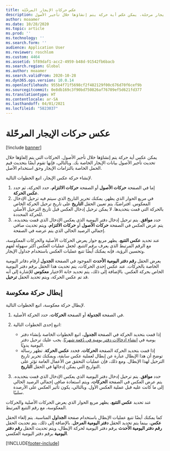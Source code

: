 ```yaml
---
title: عكس حركات الإيجار المرحّلة
description: يوضح هذا الموضوع كيفية عكس حركة إيجار مرحلة. يمكن عكس أية حركة يتم إنشاؤها خلال تأجير الأصول.
author: moaamer
ms.date: 10/28/2020
ms.topic: article
ms.prod: ''
ms.technology: ''
ms.search.form: ''
audience: Application User
ms.reviewer: roschlom
ms.custom: 4464
ms.assetid: 5f89daf1-acc2-4959-b48d-91542fb6bacb
ms.search.region: Global
ms.author: moaamer
ms.search.validFrom: 2020-10-28
ms.dyn365.ops.version: 10.0.14
ms.openlocfilehash: 955b4f71f5698cf2f482129f00c676d70f6cef9b
ms.sourcegitcommit: 0e8db169c3f90bd750826af76709ef5d621fd377
ms.translationtype: HT
ms.contentlocale: ar-SA
ms.lasthandoff: 04/01/2021
ms.locfileid: "5823037"
---
```

# <a name="reverse-posted-lease-transactions"></a>عكس حركات الإيجار المرحّلة

[!include [banner](../includes/banner.md)]

يمكن عكس أية حركة يتم إنشاؤها خلال تأجير الأصول. الحركات التي يتم إلغاؤها خلال تحديث تأجير الأصول بيانات الإيجار الخاصة بك. وبالتالي، فإنها تقوم أيضًا بتحديث قيم الحمل الخاصة بالتزامات الإيجار وحق استخدام الأصل.

لإنشاء حركة عكس الإيجار، اتبع الخطوات التالية.

1. إما في الصفحة **حركات الأصول** أو الصفحة **حركات الالتزام**، حدد الحركة، ثم حدد **عكس الحركة**.
2. في مربع الحوار الذي يظهر، يمكنك تحرير التاريخ الذي سيتم فيه ترحيل الإدخال المعكوس. افتراضيًا، يتم تعيين الحقل **التاريخ** على تاريخ ترحيل الحركة الخاص بالحركة التي قمت بتحديدها. لا يمكن ترحيل إدخال العكس قبل تاريخ الترحيل الأصلي للحركة المحددة.
3. حدد **موافق**. يتم ترحيل إدخال دفتر اليومية الذي يعكس الإدخال الذي قمت بتحديده. يتم عرض العكس في الصفحة **حركات الأصول** أو **حركات الالتزام**، ويتم تحديث صافي إجمالي الرصيد الحالي الذي يتم عرضه في الصفحة.

عند تحديد **عكس التتبع**، يظهر مربع حوار يعرض الحركات الأصلية والحركات المعكوسة، مع الرقم المرتبط الذي يعرف *برقم التتبع*. لجعل عمليات العكس أكثر سهولة لفهم وتحسين الرؤية، فإنه يمكنك أيضًا تتبع عمليات العكس باستخدام جداول الإيجار.

يعرض الحقل **رقم دفتر اليومية الأحدث** الموجود في الصفحة **الجدول** أرقام دفاتر اليومية الخاصة بالحركات. عند عكس إحدى الحركات، يتم تحديث هذا الحقل برقم دفتر اليومية الخاص بحركة العكس. بالإضافة إلى ذلك، يتم تحديد خانة الاختيار **معكوس** للإشارة إلى أنه قد تم عكس الحركة، ويتم تحديد الحقل **ترحيل**.

## <a name="revoke-a-reversed-transaction"></a>إبطال حركة معكوسة

لإبطال حركة معكوسة، اتبع الخطوات التالية.

1. في الصفحة **الجدولة** أو الصفحة **الحركات**، حدد الحركة الأصلية.
2. اتبع إحدى الخطوات التالية:

    - إذا قمت بتحديد الحركة في الصفحة **الجدول**، اتبع الخطوات الخاصة بإنشاء دفتر يومية في [إنشاء إدخالات دفتر يومية في دُفعة شهريًا](create-monthly-journals-batch.md). يجب عليك ترحيل دفتر اليومية يدويًا.
    - إذا قمت بتحديد الحركة الصفحة **الحركات**، فحدد **عكس الحركة**. تظهر رسالة توضح أن هذا الإبطال عبارة عن إبطال لعملية عكس سابقة، ويمكنك تحرير تاريخ الترحيل لهذا الإبطال. ومع ذلك، فإن عمليات التحقق من الأعمال العامة تؤثر على التواريخ التي يمكن إدخالها في الحقل **التاريخ**. 

3. حدد **موافق**. يتم ترحيل إدخال دفتر اليومية الذي يعكس الإدخال الذي قمت بتحديده. يتم عرض العكس في الصفحة **الحركات**، ويتم استعادة صافي إجمالي الرصيد الحالي إلى ما كانت عليه قبل عملية العكس الأول. وبالتالي، يكون تأثير العكس على الأرصدة سلبيًا.

عند تحديد **عكس التتبع**، يظهر مربع الحوار الذي يعرض الحركات الأصلية والحركات المعكوسة، مع رقم التتبع المرتبط.

كما يمكنك أيضًا تتبع عمليات الإبطال باستخدام صفحة **الجداول** المناسبة. يتم إلغاء الحقل **عكس**، بينما يتم تحديد الحقل **دفتر اليومية المرحل**. بالإضافة إلى ذلك، يتم تحديث الحقل **رقم دفتر اليومية الأحدث** برقم دفتر اليومية لحركة الإبطال، ويتم تحديث الحقل **رقم دفتر اليومية** برقم دفتر اليومية العكسي.


[!INCLUDE[footer-include](../../includes/footer-banner.md)]